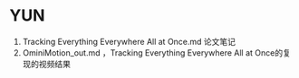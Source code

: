 # YUN

1. Tracking Everything Everywhere All at Once.md 论文笔记
2. OminiMotion_out.md ，Tracking Everything Everywhere All at Once的复现的视频结果

